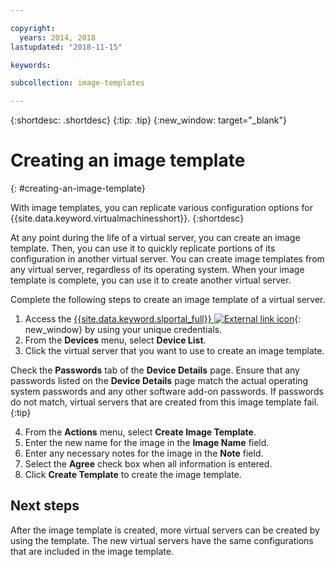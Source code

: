 ```yaml
---

copyright:
  years: 2014, 2018
lastupdated: "2018-11-15"

keywords:

subcollection: image-templates

---
```


{:shortdesc: .shortdesc}
{:tip: .tip}
{:new_window: target="_blank"}


# Creating an image template
{: #creating-an-image-template}

With image templates, you can replicate various configuration options for {{site.data.keyword.virtualmachinesshort}}.
{:shortdesc}

At any point during the life of a virtual server, you can create an image template. Then, you can use it to quickly replicate portions of its configuration in another virtual server. You can create image templates from any virtual server, regardless of its operating system. When your image template is complete, you can use it to create another virtual server.

Complete the following steps to create an image template of a virtual server.

1. Access the [{{site.data.keyword.slportal_full}} ![External link icon](../../icons/launch-glyph.svg "External link icon")](https://control.softlayer.com/){: new_window} by using your unique credentials.
2. From the **Devices** menu, select **Device List**.
3. Click the virtual server that you want to use to create an image template.

  Check the **Passwords** tab of the **Device Details** page. Ensure that any passwords listed on the **Device Details** page match the actual operating system passwords and any other software add-on passwords. If passwords do not match, virtual servers that are created from this image template fail.
  {:tip}

4. From the **Actions** menu, select **Create Image Template**.
5. Enter the new name for the image in the **Image Name** field.
6. Enter any necessary notes for the image in the **Note** field.
7. Select the **Agree** check box when all information is entered.
8. Click **Create Template** to create the image template.

## Next steps

After the image template is created, more virtual servers can be created by using the template. The new
virtual servers have the same configurations that are included in the image template.
